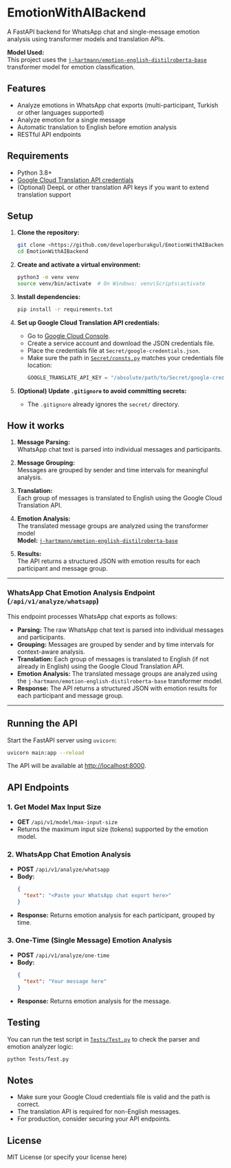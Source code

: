 # EmotionWithAIBackend

A FastAPI backend for WhatsApp chat and single-message emotion analysis using transformer models and translation APIs.

**Model Used:**  
This project uses the [`j-hartmann/emotion-english-distilroberta-base`](https://huggingface.co/j-hartmann/emotion-english-distilroberta-base) transformer model for emotion classification.

## Features

- Analyze emotions in WhatsApp chat exports (multi-participant, Turkish or other languages supported)
- Analyze emotion for a single message
- Automatic translation to English before emotion analysis
- RESTful API endpoints

## Requirements

- Python 3.8+
- [Google Cloud Translation API credentials](https://cloud.google.com/translate/docs/setup)
- (Optional) DeepL or other translation API keys if you want to extend translation support

## Setup

1. **Clone the repository:**

   ```sh
   git clone <https://github.com/developerburakgul/EmotionWithAIBackend.git>
   cd EmotionWithAIBackend
   ```

2. **Create and activate a virtual environment:**

   ```sh
   python3 -m venv venv
   source venv/bin/activate  # On Windows: venv\Scripts\activate
   ```

3. **Install dependencies:**

   ```sh
   pip install -r requirements.txt
   ```

4. **Set up Google Cloud Translation API credentials:**

   - Go to [Google Cloud Console](https://console.cloud.google.com/).
   - Create a service account and download the JSON credentials file.
   - Place the credentials file at `Secret/google-credentials.json`.
   - Make sure the path in [`Secret/consts.py`](Secret/consts.py) matches your credentials file location:
     ```python
     GOOGLE_TRANSLATE_API_KEY = "/absolute/path/to/Secret/google-credentials.json"
     ```

5. **(Optional) Update `.gitignore` to avoid committing secrets:**
   - The `.gitignore` already ignores the `secret/` directory.

## How it works

1. **Message Parsing:**  
   WhatsApp chat text is parsed into individual messages and participants.

2. **Message Grouping:**  
   Messages are grouped by sender and time intervals for meaningful analysis.

3. **Translation:**  
   Each group of messages is translated to English using the Google Cloud Translation API.

4. **Emotion Analysis:**  
   The translated message groups are analyzed using the transformer model  
   **Model:** [`j-hartmann/emotion-english-distilroberta-base`](https://huggingface.co/j-hartmann/emotion-english-distilroberta-base)

5. **Results:**  
   The API returns a structured JSON with emotion results for each participant and message group.

---

### WhatsApp Chat Emotion Analysis Endpoint (`/api/v1/analyze/whatsapp`)

This endpoint processes WhatsApp chat exports as follows:

- **Parsing:** The raw WhatsApp chat text is parsed into individual messages and participants.
- **Grouping:** Messages are grouped by sender and by time intervals for context-aware analysis.
- **Translation:** Each group of messages is translated to English (if not already in English) using the Google Cloud Translation API.
- **Emotion Analysis:** The translated message groups are analyzed using the `j-hartmann/emotion-english-distilroberta-base` transformer model.
- **Response:** The API returns a structured JSON with emotion results for each participant and message group.

---

## Running the API

Start the FastAPI server using `uvicorn`:

```sh
uvicorn main:app --reload
```

The API will be available at [http://localhost:8000](http://localhost:8000).

## API Endpoints

### 1. Get Model Max Input Size

- **GET** `/api/v1/model/max-input-size`
- Returns the maximum input size (tokens) supported by the emotion model.

### 2. WhatsApp Chat Emotion Analysis

- **POST** `/api/v1/analyze/whatsapp`
- **Body:**
  ```json
  {
    "text": "<Paste your WhatsApp chat export here>"
  }
  ```
- **Response:** Returns emotion analysis for each participant, grouped by time.

### 3. One-Time (Single Message) Emotion Analysis

- **POST** `/api/v1/analyze/one-time`
- **Body:**
  ```json
  {
    "text": "Your message here"
  }
  ```
- **Response:** Returns emotion analysis for the message.

## Testing

You can run the test script in [`Tests/Test.py`](Tests/Test.py) to check the parser and emotion analyzer logic:

```sh
python Tests/Test.py
```

## Notes

- Make sure your Google Cloud credentials file is valid and the path is correct.
- The translation API is required for non-English messages.
- For production, consider securing your API endpoints.

## License

MIT License (or specify your license here)
